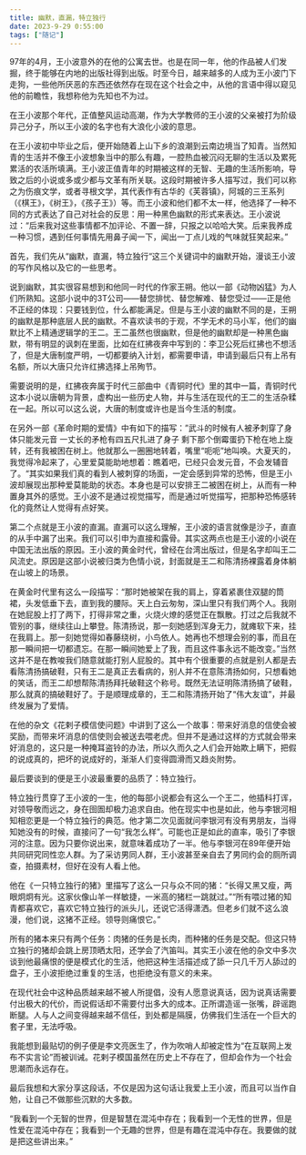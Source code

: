```yaml
---
title: 幽默，直漏，特立独行
date: 2023-9-29 0:55:00
tags: ["随记"]
---
```


97年的4月，王小波意外的在他的公寓去世。也是在同一年，他的作品被人们发掘，终于能够在内地的出版社得到出版。时至今日，越来越多的人成为王小波门下走狗，一些他所厌恶的东西还依然存在现在这个社会之中，从他的言语中得以窥见他的前瞻性，我想称他为先知也不为过。

在王小波那个年代，正值整风运动高潮，作为大学教师的王小波的父亲被打为阶级异己分子，所以王小波的名字也有大浪化小波的意思。

在王小波初中毕业之后，便开始随着上山下乡的浪潮到云南边境当了知青。当然知青的生活并不像王小波想象当中的那么有趣，一腔热血被沉闷无聊的生活以及累死累活的农活所填满。王小波正值青年的时期被这样的无智、无趣的生活所影响，导致之后的小说或多或少都与文革有所关联。这段时期被许多人描写过，我们可以称之为伤痕文学，或者寻根文学，其代表作有古华的《芙蓉镇》，阿城的三王系列（《棋王》，《树王》，《孩子王》）等。而王小波和他们都不太一样，他选择了一种不同的方式表达了自己对社会的反思：用一种黑色幽默的形式来表达。王小波说过：“后来我对这些事情都不加评论、不置一辞，只报之以哈哈大笑。后来我养成一种习惯，遇到任何事情先用鼻子闻一下，闻出一丁点儿戏的气味就狂笑起来。”

首先，我们先从“幽默，直漏，特立独行“这三个关键词中的幽默开始，漫谈王小波的写作风格以及它的一些思考。

说到幽默，其实很容易想到和他同一时代的作家王朔。他以一部《动物凶猛》为人们所熟知。这部小说中的3T公司——替您排忧、替您解难、替您受过——正是他不正经的体现：只要钱到位，什么都能满足。但是与王小波的幽默不同的是，王朔的幽默是那种底层人民的幽默。不喜欢读书的于观，不学无术的马小军，他们的幽默比不上精通逻辑学的王二。王二虽然也很幽默，但是他的幽默却是一种黑色幽默，带有明显的讽刺在里面，比如在红拂夜奔中写到的：李卫公死后红拂也不想活了，但是大唐制度严明，一切都要纳入计划，都需要申请，申请到最后只有上吊有名额，所以大唐只允许红拂选择上吊殉节。

需要说明的是，红拂夜奔属于时代三部曲中《青铜时代》里的其中一篇，青铜时代这本小说以唐朝为背景，虚构出一些历史人物，并与生活在现代的王二的生活杂糅在一起。所以可以这么说，大唐的制度或许也是当今生活的制度。

在另外一部《革命时期的爱情》中有如下的描写：”武斗的时候有人被矛刺穿了身体只能发元音 一丈长的矛枪有四五尺扎进了身子 剩下那个倒霉蛋扔下枪在地上旋转，还有我被困在树上。他就那么一圈圈地转着，嘴里“呃呃”地叫唤。大夏天的，我觉得冷起来了，心里爱莫能助地想着：瞧着吧，已经只会发元音，不会发辅音了。“其实如果我们真的看到人被刺穿的场面，一定会感到异常的恐怖，但是王小波却展现出那种爱莫能助的状态。本身也是可以安排王二被困在树上，从而有一种置身其外的感觉。王小波不是通过视觉描写，而是通过听觉描写，把那种恐怖感转化的竟然让人觉得有点好笑。

第二个点就是王小波的直漏。直漏可以这么理解，王小波的语言就像是沙子，直直的从手中漏了出来。我们可以引申为直接和露骨。其实这两点也是王小波的小说在中国无法出版的原因。王小波的黄金时代，曾经在台湾出版过，但是名字却叫王二风流史。原因是这部小说被归类为色情小说，封面就是王二和陈清扬裸露着身体躺在山坡上的场景。

在黄金时代里有这么一段描写：“那时她被架在我的肩上，穿着紧裹住双腿的筒裙，头发低垂下去，直到我的腰际。天上白云匆匆，深山里只有我们两个人。我刚在她屁股上打了两下，打得非常之重，火烧火燎的感觉正在飘散。打过之后我就不管别的事，继续往山上攀登。陈清扬说，那一刻她感到浑身无力，就瘫软下来，挂在我肩上。那一刻她觉得如春藤绕树，小鸟依人。她再也不想理会别的事，而且在那一瞬间把一切都遗忘。在那一瞬间她爱上了我，而且这件事永远不能改变。”当然这并不是在教唆我们随意就能打别人屁股的。其中有个很重要的点就是别人都是去看陈清扬搞破鞋，只有王二是真正去看病的，别人并不在意陈清扬如何，只想看她的笑话，而王二却想帮陈清扬拜托破鞋这个称号。既然无法证明陈清扬搞了破鞋，那么就真的搞破鞋好了。于是顺理成章的，王二和陈清扬开始了“伟大友谊”，并最终发展为了爱情。

在他的杂文《花剌子模信使问题》中讲到了这么一个故事：带来好消息的信使会被奖励，而带来坏消息的信使则会被送去喂老虎。但并不是通过这样的方式就会带来好消息的，这只是一种掩耳盗铃的办法，所以久而久之人们会开始欺上瞒下，把假的说成真的，把坏的说成好的，渐渐人们变得圆滑而又趋炎附势。 

最后要谈到的便是王小波最重要的品质了：特立独行。

特立独行贯穿了王小波的一生，他的每部小说都会有这么一个王二，他插科打诨，对领导敬而远之，身在囹圄却极力追求自由。他在现实中也是如此，他与李银河相知相恋更是一个特立独行的典范。他才第二次见面就问李银河有没有男朋友，当得知她没有的时候，直接问了一句“我怎么样”。可能也正是如此的直率，吸引了李银河的注意。因为只要你说出来，就意味着成功了一半。他与李银河在89年便开始共同研究同性恋人群。为了采访男同人群，王小波甚至亲自去了男同约会的厕所调查，拍摄素材，但好在没有人看上他。

他在《一只特立独行的猪》里描写了这么一只与众不同的猪：“长得又黑又瘦，两眼炯炯有光。这家伙像山羊一样敏捷，一米高的猪栏一跳就过。”“所有喂过猪的知青都喜欢它，喜欢它特立独行的派头儿，还说它活得潇洒。但老乡们就不这么浪漫，他们说，这猪不正经。领导则痛恨它。”

所有的猪本来只有两个任务：肉猪的任务是长肉，而种猪的任务是交配。但这只特立独行的猪却会跳上房顶晒太阳，还学会了汽笛叫。其实王小波在他的杂文中多次谈到他最痛恨的便是模式化的生活，他把这种生活描述成了舔一只几千万人舔过的盘子，王小波拒绝过重复的生活，也拒绝没有意义的未来。

在现代社会中这种品质越来越不被人所提倡，没有人愿意说真话，因为说真话需要付出极大的代价，而说假话却不需要付出多大的成本。正所谓造谣一张嘴，辟谣跑断腿。人与人之间变得越来越不信任，到处都是隔膜，仿佛我们生活在一个巨大的套子里，无法呼吸。

我能想到最贴切的例子便是李文亮医生了，作为吹哨人却被定性为“在互联网上发布不实言论”而被训诫。花剌子模国虽然在历史上不存在了，但却会作为一个社会思潮而永远存在。

最后我想和大家分享这段话，不仅是因为这句话让我爱上王小波，而且可以当作自勉，让自己不做那些沉默的大多数。

“我看到一个无智的世界，但是智慧在混沌中存在；我看到一个无性的世界，但是性爱在混沌中存在；我看到一个无趣的世界，但是有趣在混沌中存在。我要做的就是把这些讲出来。”